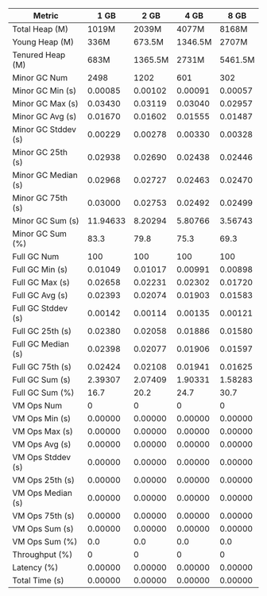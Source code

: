 | Metric | 1 GB | 2 GB | 4 GB | 8 GB |
|------|----|----|----|----|
| Total Heap (M) | 1019M | 2039M | 4077M | 8168M |
| Young Heap (M) | 336M | 673.5M | 1346.5M | 2707M |
| Tenured Heap (M) | 683M | 1365.5M | 2731M | 5461.5M |
| Minor GC Num | 2498 | 1202 | 601 | 302 |
| Minor GC Min (s) | 0.00085 | 0.00102 | 0.00091 | 0.00057 |
| Minor GC Max (s) | 0.03430 | 0.03119 | 0.03040 | 0.02957 |
| Minor GC Avg (s) | 0.01670 | 0.01602 | 0.01555 | 0.01487 |
| Minor GC Stddev (s) | 0.00229 | 0.00278 | 0.00330 | 0.00328 |
| Minor GC 25th (s) | 0.02938 | 0.02690 | 0.02438 | 0.02446 |
| Minor GC Median (s) | 0.02968 | 0.02727 | 0.02463 | 0.02470 |
| Minor GC 75th (s) | 0.03000 | 0.02753 | 0.02492 | 0.02499 |
| Minor GC Sum (s) | 11.94633 | 8.20294 | 5.80766 | 3.56743 |
| Minor GC Sum (%) | 83.3 | 79.8 | 75.3 | 69.3 |
| Full GC Num | 100 | 100 | 100 | 100 |
| Full GC Min (s) | 0.01049 | 0.01017 | 0.00991 | 0.00898 |
| Full GC Max (s) | 0.02658 | 0.02231 | 0.02302 | 0.01720 |
| Full GC Avg (s) | 0.02393 | 0.02074 | 0.01903 | 0.01583 |
| Full GC Stddev (s) | 0.00142 | 0.00114 | 0.00135 | 0.00121 |
| Full GC 25th (s) | 0.02380 | 0.02058 | 0.01886 | 0.01580 |
| Full GC Median (s) | 0.02398 | 0.02077 | 0.01906 | 0.01597 |
| Full GC 75th (s) | 0.02424 | 0.02108 | 0.01941 | 0.01625 |
| Full GC Sum (s) | 2.39307 | 2.07409 | 1.90331 | 1.58283 |
| Full GC Sum (%) | 16.7 | 20.2 | 24.7 | 30.7 |
| VM Ops Num | 0 | 0 | 0 | 0 |
| VM Ops Min (s) | 0.00000 | 0.00000 | 0.00000 | 0.00000 |
| VM Ops Max (s) | 0.00000 | 0.00000 | 0.00000 | 0.00000 |
| VM Ops Avg (s) | 0.00000 | 0.00000 | 0.00000 | 0.00000 |
| VM Ops Stddev (s) | 0.00000 | 0.00000 | 0.00000 | 0.00000 |
| VM Ops 25th (s) | 0.00000 | 0.00000 | 0.00000 | 0.00000 |
| VM Ops Median (s) | 0.00000 | 0.00000 | 0.00000 | 0.00000 |
| VM Ops 75th (s) | 0.00000 | 0.00000 | 0.00000 | 0.00000 |
| VM Ops Sum (s) | 0.00000 | 0.00000 | 0.00000 | 0.00000 |
| VM Ops Sum (%) | 0.0 | 0.0 | 0.0 | 0.0 |
| Throughput (%) | 0 | 0 | 0 | 0 |
| Latency (%) | 0.00000 | 0.00000 | 0.00000 | 0.00000 |
| Total Time (s) | 0.00000 | 0.00000 | 0.00000 | 0.00000 |
